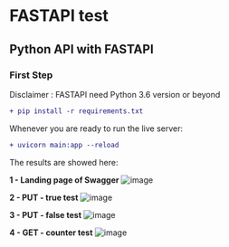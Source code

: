 # **FASTAPI test**

## **Python API with FASTAPI**

### First Step
  
Disclaimer : FASTAPI need Python 3.6 version or beyond
 ```diff
 + pip install -r requirements.txt
```

Whenever you are ready to run the live server:
 ```diff
 + uvicorn main:app --reload
```
The results are showed here:

**1 - Landing page of Swagger**
![image](https://github.com/Naquiao/marvik-technical-test/blob/main/docs/Swagger-landing.png)

**2 - PUT - true test**
![image](https://github.com/Naquiao/marvik-technical-test/blob/main/docs/put-test-true.png)

**3 - PUT - false test**
![image](https://github.com/Naquiao/marvik-technical-test/blob/main/docs/put-test-false.png)

**4 - GET - counter test**
![image](https://github.com/Naquiao/marvik-technical-test/blob/main/docs/get-test-counter.png)


